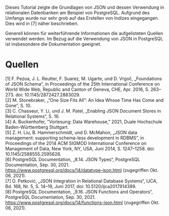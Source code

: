 Dieses Tutorial zeigte die Grundlagen von JSON und dessen Verwendung in relationalen Datenbanken am Beispiel von PostgreSQL. 
Aufgrund des Umfangs wurde nur sehr grob auf das Erstellen von Indizes eingegangen. Dies wird in [7] näher beschrieben.

Generell können für weiterführende Informationen die aufgelisteten Quellen verwendet werden. Im Bezug auf die Verwendung von JSON in PostgreSQL ist insbesondere die Dokumentation geeignet.

# Quellen
[1] F. Pezoa, J. L. Reutter, F. Suarez, M. Ugarte, und D. Vrgoč, „Foundations of JSON Schema“, in Proceedings of the 25th International Conference on World Wide Web, Republic and Canton of Geneva, CHE, Apr. 2016, S. 263–273. doi: 10.1145/2872427.2883029.<br>
[2] M. Stonebraker, „“One Size Fits All”: An Idea Whose Time Has Come and Gone“, S. 10.<br>
[3] C. Chasseur, Y. Li, und J. M. Patel, „Enabling JSON Document Stores in Relational Systems“, S. 16.<br>
[4] A. Buckenhofer, "Vorlesung: Data Warehouse," 2021, Duale Hochschule Baden-Württemberg Stuttgart.<br>
[5] Z. H. Liu, B. Hammerschmidt, und D. McMahon, „JSON data management: supporting schema-less development in RDBMS“, in Proceedings of the 2014 ACM SIGMOD International Conference on Management of Data, New York, NY, USA, Juni 2014, S. 1247–1258. doi: 10.1145/2588555.2595628.<br>
[6] PostgreSQL Documentation, „8.14. JSON Types“, PostgreSQL Documentation, Sep. 30, 2021. https://www.postgresql.org/docs/14/datatype-json.html (zugegriffen Okt. 06, 2021).<br>
[7] D. Petković, „JSON Integration in Relational Database Systems“, IJCA, Bd. 168, Nr. 5, S. 14–19, Juni 2017, doi: 10.5120/ijca2017914389.<br>
[8] PostgreSQL Documentation, „9.16. JSON Functions and Operators“, PostgreSQL Documentation, Sep. 30, 2021. https://www.postgresql.org/docs/14/functions-json.html (zugegriffen Okt. 06, 2021).<br>